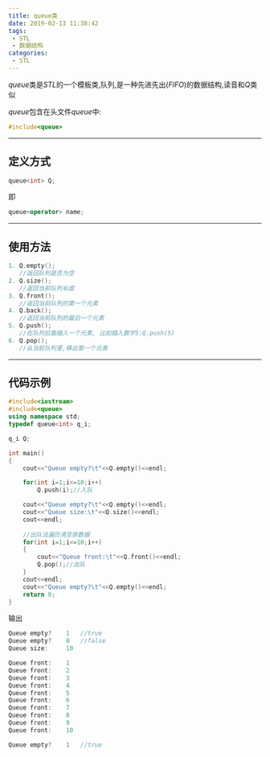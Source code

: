 ```yaml
---
title: queue类
date: 2019-02-13 11:38:42
tags:
 - STL
 - 数据结构
categories:
 - STL
---
```


$queue$类是$STL$的一个模板类,队列,是一种先进先出($FIFO$)的数据结构,读音和$Q$类似

<!-- more -->

$queue$包含在头文件$queue$中:
```cpp
#include<queue>
```

---
## 定义方式

```cpp
queue<int> Q;
```
即
```cpp
queue<operator> name;
```

---
## 使用方法

```cpp
1. Q.empty();
   //返回队列是否为空
2. Q.size();
   //返回当前队列长度
3. Q.front();
   //返回当前队列的第一个元素
4. Q.back();
   //返回当前队列的最后一个元素
5. Q.push();
   //在队列后面插入一个元素, 比如插入数字5:Q.push(5)
6. Q.pop();
   //从当前队列里,移出第一个元素
```

---
## 代码示例

```cpp
#include<iostream>
#include<queue>
using namespace std;
typedef queue<int> q_i;

q_i Q;

int main()
{
    cout<<"Queue empty?\t"<<Q.empty()<<endl;

    for(int i=1;i<=10;i++)
        Q.push(i);//入队

    cout<<"Queue empty?\t"<<Q.empty()<<endl;
    cout<<"Queue size:\t"<<Q.size()<<endl;
    cout<<endl;
    
    //出队法遍历清空原数据 
    for(int i=1;i<=10;i++)
    { 
        cout<<"Queue front:\t"<<Q.front()<<endl;    
        Q.pop();//出队
    }
    cout<<endl;
    cout<<"Queue empty?\t"<<Q.empty()<<endl;
    return 0;
}
```

输出
```cpp
Queue empty?    1   //true
Queue empty?    0   //false
Queue size:     10

Queue front:    1
Queue front:    2
Queue front:    3
Queue front:    4
Queue front:    5
Queue front:    6
Queue front:    7
Queue front:    8
Queue front:    9
Queue front:    10

Queue empty?    1   //true
```
